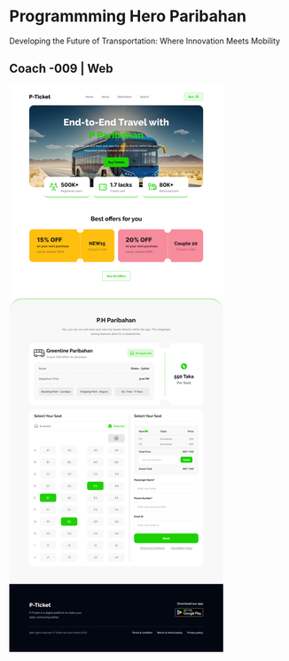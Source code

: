 # Programmming Hero Paribahan

Developing the Future of Transportation: Where Innovation Meets Mobility

## Coach -009 | Web

<img src="./resources/Landing Page Design.jpg" />
